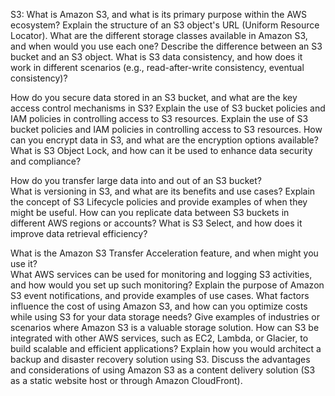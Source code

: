S3:
  What is Amazon S3, and what is its primary purpose within the AWS ecosystem?
  Explain the structure of an S3 object's URL (Uniform Resource Locator).
  What are the different storage classes available in Amazon S3, and when would you use each one?
  Describe the difference between an S3 bucket and an S3 object.
  What is S3 data consistency, and how does it work in different scenarios (e.g., read-after-write consistency, eventual consistency)?

  How do you secure data stored in an S3 bucket, and what are the key access control mechanisms in S3?
  Explain the use of S3 bucket policies and IAM policies in controlling access to S3 resources.
  Explain the use of S3 bucket policies and IAM policies in controlling access to S3 resources.
  How can you encrypt data in S3, and what are the encryption options available?
  What is S3 Object Lock, and how can it be used to enhance data security and compliance?

  How do you transfer large data into and out of an S3 bucket?  
  What is versioning in S3, and what are its benefits and use cases?
  Explain the concept of S3 Lifecycle policies and provide examples of when they might be useful.
  How can you replicate data between S3 buckets in different AWS regions or accounts?
  What is S3 Select, and how does it improve data retrieval efficiency?

  What is the Amazon S3 Transfer Acceleration feature, and when might you use it?    
  What AWS services can be used for monitoring and logging S3 activities, and how would you set up such monitoring?
  Explain the purpose of Amazon S3 event notifications, and provide examples of use cases.
  What factors influence the cost of using Amazon S3, and how can you optimize costs while using S3 for your data storage needs?
  Give examples of industries or scenarios where Amazon S3 is a valuable storage solution.
  How can S3 be integrated with other AWS services, such as EC2, Lambda, or Glacier, to build scalable and efficient applications?
  Explain how you would architect a backup and disaster recovery solution using S3.
  Discuss the advantages and considerations of using Amazon S3 as a content delivery solution (S3 as a static website host or through Amazon CloudFront).
